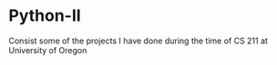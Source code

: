 # Python-II

Consist some of the projects I have done during the time of CS 211 at University of Oregon
